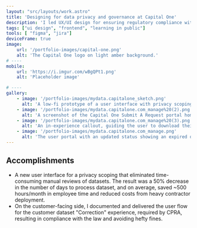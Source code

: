 ```yaml
---
layout: "src/layouts/work.astro"
title: 'Designing for data privacy and governance at Capital One'
description: 'I led UX/UI design for ensuring regulatory compliance with CPRA (California Privacy Act of 2020) before the law went into effect. I also provided product partners with design support for the new privacy scoping process with UI enhancements, which drove business efficiencies.'
tags: ["ui design", "frontend", "learning in public"]
tools: [ "figma", "jira"]
deviceFrame: true
image:
    url: '/portfolio-images/capital-one.png'
    alt: 'The Capital One logo on light amber background.'
# ----
mobile:
    url: 'https://i.imgur.com/wBgQPt1.png'
    alt: 'Placeholder image'

# ----
gallery:
    - image: '/portfolio-images/mydata.capitalone_sketch.png'
      alt: 'A low-fi prototype of a user interface with privacy scoping guidance incorporated into the user experience'
    - image: '/portfolio-images/mydata.capitalone.com_manage%20(2).png'
      alt: 'A screenshot of the Capital One Submit A Request portal homepage with the new CPRA requirement incorporated'
    - image: '/portfolio-images/mydata.capitalone.com_manage%20(3).png'
      alt: 'An in-experience callout, guiding the user to download their data before they correct it'
    - image: '/portfolio-images/mydata.capitalone.com_manage.png'
      alt: 'The user portal with an updated status showing an expired data download requested previously'
---
```


## Accomplishments

- A new user interface for a privacy scoping that eliminated time-consuming manual reviews of datasets. The result was a 50% decrease in the number of days to process dataset, and on average, saved ~500 hours/month in employee time and reduced costs from heavy contractor deployment.
- On the customer-facing side, I documented and delivered the user flow for the customer dataset "Correction" experience, required by CPRA, resulting in compliance with the law and avoiding hefty fines.
